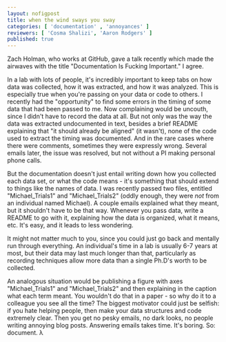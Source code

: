 ```yaml
---
layout: nofigpost
title: when the wind sways you sway
categories: [ 'documentation' , 'annoyances' ]
reviewers: [ 'Cosma Shalizi', 'Aaron Rodgers' ]
published: true
--- 
```


Zach Holman, who works at GitHub, gave a talk recently which made the airwaves
with the title "Documentation Is Fucking Important." I agree.

In a lab with lots of people, it's incredibly important to keep tabs on how
data was collected, how it was extracted, and how it was analyzed. This is
especially true when you're passing on your data or code to others. I recently
had the "opportunity" to find some errors in the timing of some data that had
been passed to me. Now complaining would be uncouth, since I didn't have to
record the data at all. But not only was the way the data was extracted
undocumented in text, besides a brief README explaining that "it should
already be aligned" (it wasn't), none of the code used to extract the timing
was documented. And in the rare cases where there were comments, sometimes
they were expressly wrong. Several emails later, the issue was resolved, but
not without a PI making personal phone calls. 

But the documentation doesn't just entail writing down how you collected each
data set, or what the code means - it's something that should extend to things
like the names of data. I was recently passed two files, entitled
"Michael_Trials1" and "Michael_Trials2" (oddly enough, they were _not_ from an
individual named Michael). A couple emails explained what they meant, but it
shouldn't have to be that way. Whenever you pass data, write a README to go
with it, explaining how the data is organized, what it means, etc. It's easy,
and it leads to less wondering.  

It might not matter much to you, since you could just go back and mentally run
through everything. An individual's time in a lab is usually 6-7 years at
most, but their data may last much longer than that, particularly as recording
techniques allow more data than a single Ph.D's worth to be collected. 

An analogous situation would be publishing a figure with axes
"Michael_Trials1" and "Michael_Trials2" and then explaining in the caption
what each term meant. You wouldn't do that in a paper - so why do it to a
colleague you see all the time? The biggest motivator could just be selfish:
if you hate helping people, then make your data structures and code extremely
clear. Then you get no pesky emails, no dark looks, no people writing annoying
blog posts.  Answering emails takes time. It's boring. So: document. <span id="lambda">&#x3BB;</span>
